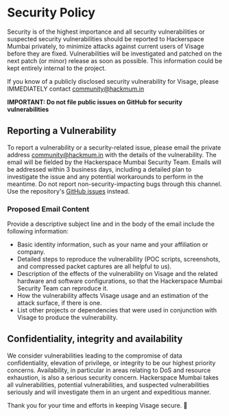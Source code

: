# Security Policy

Security is of the highest importance and all security vulnerabilities or suspected security vulnerabilities should be reported to Hackerspace Mumbai privately, to minimize attacks against current users of Visage before they are fixed. Vulnerabilities will be investigated and patched on the next patch (or minor) release as soon as possible. This information could be kept entirely internal to the project.

If you know of a publicly disclosed security vulnerability for Visage, please IMMEDIATELY contact community@hackmum.in

**IMPORTANT: Do not file public issues on GitHub for security vulnerabilities**


## Reporting a Vulnerability

To report a vulnerability or a security-related issue, please email the private address community@hackmum.in with the details of the vulnerability. The email will be fielded by the Hackerspace Mumbai Security Team. Emails will be addressed within 3 business days, including a detailed plan to investigate the issue and any potential workarounds to perform in the meantime. Do not report non-security-impacting bugs through this channel. Use the repository's [GitHub issues](https://github.com/HackerspaceMumbai/Visage/issues) instead.

### Proposed Email Content

Provide a descriptive subject line and in the body of the email include the following information:

- Basic identity information, such as your name and your affiliation or company.
- Detailed steps to reproduce the vulnerability (POC scripts, screenshots, and compressed packet captures are all helpful to us).
- Description of the effects of the vulnerability on Visage and the related hardware and software configurations, so that the Hackerspace Mumbai Security Team can reproduce it.
- How the vulnerability affects Visage usage and an estimation of the attack surface, if there is one.
- List other projects or dependencies that were used in conjunction with Visage to produce the vulnerability.


## Confidentiality, integrity and availability
We consider vulnerabilities leading to the compromise of data confidentiality, elevation of privilege, or integrity to be our highest priority concerns. Availability, in particular in areas relating to DoS and resource exhaustion, is also a serious security concern. Hackerspace Mumbai takes all vulnerabilities, potential vulnerabilities, and suspected vulnerabilities seriously and will investigate them in an urgent and expeditious manner.

Thank you for your time and efforts in keeping Visage secure. 🙏   
